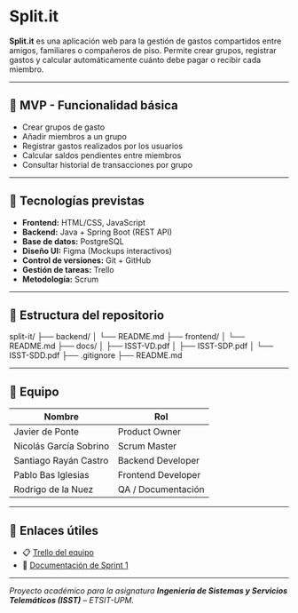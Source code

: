 #  Split.it

**Split.it** es una aplicación web para la gestión de gastos compartidos entre amigos, familiares o compañeros de piso. Permite crear grupos, registrar gastos y calcular automáticamente cuánto debe pagar o recibir cada miembro.

---

## 🚀 MVP - Funcionalidad básica

- Crear grupos de gasto
- Añadir miembros a un grupo
- Registrar gastos realizados por los usuarios
- Calcular saldos pendientes entre miembros
- Consultar historial de transacciones por grupo

---

## 🧠 Tecnologías previstas

- **Frontend:** HTML/CSS, JavaScript
- **Backend:** Java + Spring Boot (REST API)
- **Base de datos:** PostgreSQL
- **Diseño UI:** Figma (Mockups interactivos)
- **Control de versiones:** Git + GitHub
- **Gestión de tareas:** Trello
- **Metodología:** Scrum

---

## 📂 Estructura del repositorio
split-it/
├── backend/
│   └── README.md
├── frontend/
│   └── README.md
├── docs/
│   ├── ISST-VD.pdf
│   ├── ISST-SDP.pdf
│   └── ISST-SDD.pdf
├── .gitignore
├── README.md


---

## 👥 Equipo

| Nombre                | Rol                  |
|------------------------|-----------------------|
| Javier de Ponte        | Product Owner         |
| Nicolás García Sobrino | Scrum Master          |
| Santiago Rayán Castro  | Backend Developer     |
| Pablo Bas Iglesias     | Frontend Developer    |
| Rodrigo de la Nuez     | QA / Documentación    |

---

## 📌 Enlaces útiles

- 📋 [Trello del equipo](https://trello.com/invite/b/67b468b6425fb87061c9c33e/ATTI845dd93022dd44fe13a1b588264011b168664F4D/isst-grupo12-split)
- 📁 [Documentación de Sprint 1](./docs/)

---

_Proyecto académico para la asignatura **Ingeniería de Sistemas y Servicios Telemáticos (ISST)** – ETSIT-UPM._

